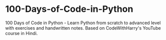 # 100-Days-of-Code-in-Python
100 Days of Code in Python - Learn Python from scratch to advanced level with exercises and handwritten notes. Based on CodeWithHarry's YouTube course in Hindi.
